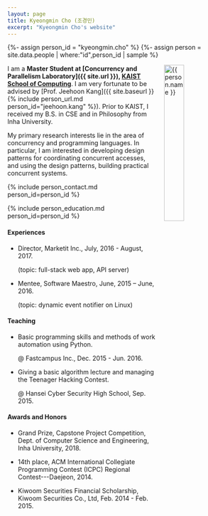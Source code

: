 ```yaml
---
layout: page
title: Kyeongmin Cho (조경민)
excerpt: "Kyeongmin Cho's website"
---
```


{%- assign person_id = "kyeongmin.cho" %}
{%- assign person = site.data.people | where:"id",person_id | sample %}

<img align="right" style="width: 30%; padding-left: 3%;" src="{{ site.baseurl}}/assets/kyeongmin.cho.jpeg" alt="{{ person.name }}">

I am a **Master Student at [Concurrency and Parallelism Laboratory]({{ site.url }}), [KAIST School of Computing](https://cs.kaist.ac.kr)**. I
am very fortunate to be advised by [Prof. Jeehoon Kang]({{ site.baseurl }}{% include person_url.md person_id="jeehoon.kang" %}). Prior to KAIST, I received my B.S. in CSE and in Philosophy from Inha University.

My primary research interests lie in the area of concurrency and programming languages. In particular, I am interested in developing design patterns for coordinating concurrent accesses, and using the design patterns, building practical concurrent systems.


{% include person_contact.md person_id=person_id %}


{% include person_education.md person_id=person_id %}


#### Experiences

- Director, Marketit Inc., July, 2016 - August, 2017.

  (topic: full-stack web app, API server)

- Mentee, Software Maestro, June, 2015 – June, 2016.

  (topic: dynamic event notifier on Linux)


#### Teaching

- Basic programming skills and methods of work automation using Python.

  @ Fastcampus Inc., Dec. 2015 - Jun. 2016.

- Giving a basic algorithm lecture and managing the Teenager Hacking Contest.

  @ Hansei Cyber Security High School, Sep. 2015.


#### Awards and Honors

- Grand Prize, Capstone Project Competition, Dept. of Computer Science and Engineering, Inha University, 2018.

- 14th place, ACM International Collegiate Programming Contest (ICPC) Regional Contest---Daejeon, 2014.

- Kiwoom Securities Financial Scholarship, Kiwoom Securities Co., Ltd, Feb. 2014 - Feb. 2015.

<!-- #### Calendar (TODO)-->

<!-- <div class="responsive-iframe-container big-container">
    <iframe src="https://calendar.google.com/calendar/embed?showTitle=0&amp;showPrint=0&amp;mode=WEEK&amp&amp;wkst=1&amp;bgcolor=%23FFFFFF&amp;src=jeehoon.kang%40cp.kaist.ac.kr&amp;color=%23125A12&amp;ctz=Asia%2FSeoul" style="border-width:0; margin-top:15pt;" frameborder="0" scrolling="no"></iframe>
</div>
<div class="responsive-iframe-container small-container" style="height: 1000;">
    <iframe src="https://calendar.google.com/calendar/embed?showTitle=0&amp;showPrint=0&amp;mode=AGENDA&amp&amp;wkst=1&amp;bgcolor=%23FFFFFF&amp;src=jeehoon.kang%40cp.kaist.ac.kr&amp;color=%23125A12&amp;ctz=Asia%2FSeoul" style="border-width:0" frameborder="0" scrolling="no"></iframe>
</div> -->
